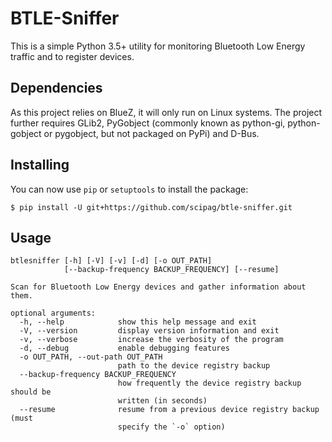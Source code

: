 # BTLE-Sniffer
This is a simple Python 3.5+ utility for monitoring Bluetooth Low Energy traffic and to register devices.

## Dependencies
As this project relies on BlueZ, it will only run on Linux
systems. The project further requires GLib2, PyGobject (commonly known as
python-gi, python-gobject or pygobject, but not packaged on PyPi) and D-Bus.

## Installing
You can now use `pip` or `setuptools` to install the package:

    $ pip install -U git+https://github.com/scipag/btle-sniffer.git

## Usage

    btlesniffer [-h] [-V] [-v] [-d] [-o OUT_PATH]
                [--backup-frequency BACKUP_FREQUENCY] [--resume]

    Scan for Bluetooth Low Energy devices and gather information about them.

    optional arguments:
      -h, --help            show this help message and exit
      -V, --version         display version information and exit
      -v, --verbose         increase the verbosity of the program
      -d, --debug           enable debugging features
      -o OUT_PATH, --out-path OUT_PATH
                            path to the device registry backup
      --backup-frequency BACKUP_FREQUENCY
                            how frequently the device registry backup should be
                            written (in seconds)
      --resume              resume from a previous device registry backup (must
                            specify the `-o` option)
